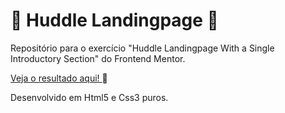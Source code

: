 # 📣 Huddle Landingpage 📣 #
Repositório para o exercício "Huddle Landingpage With a Single Introductory Section" do Frontend Mentor.

<a href="https://eytorlima.github.io/huddle_landingpage-fem/" target="_blank"> Veja o resultado aqui! </a> 🔗

Desenvolvido em Html5 e Css3 puros.
